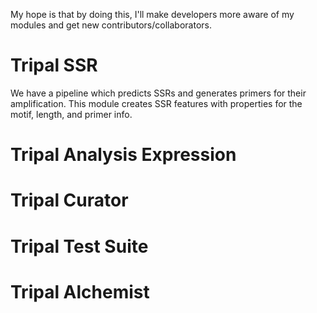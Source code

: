 
My hope is that by doing this, I'll make developers more aware of my modules and get new contributors/collaborators.

# Tripal SSR

We have a pipeline which predicts SSRs and generates primers for their amplification. This module creates SSR features with properties for the motif, length, and primer info.

# Tripal Analysis Expression

# Tripal Curator

# Tripal Test Suite

# Tripal Alchemist


